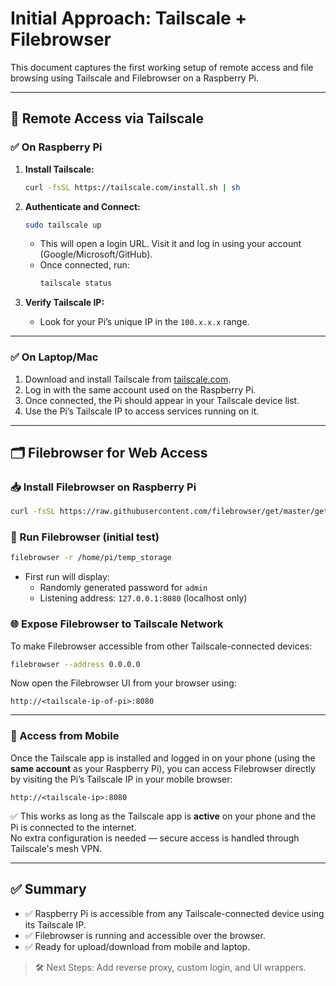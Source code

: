 # Initial Approach: Tailscale + Filebrowser

This document captures the first working setup of remote access and file browsing using Tailscale and Filebrowser on a Raspberry Pi.

---

## 📡 Remote Access via Tailscale

### ✅ On Raspberry Pi

1. **Install Tailscale:**
   ```bash
   curl -fsSL https://tailscale.com/install.sh | sh
   ```

2. **Authenticate and Connect:**
   ```bash
   sudo tailscale up
   ```
   - This will open a login URL. Visit it and log in using your account (Google/Microsoft/GitHub).
   - Once connected, run:
     ```bash
     tailscale status
     ```

3. **Verify Tailscale IP:**
   - Look for your Pi’s unique IP in the `100.x.x.x` range.

---

### ✅ On Laptop/Mac

1. Download and install Tailscale from [tailscale.com](https://tailscale.com/download).
2. Log in with the same account used on the Raspberry Pi.
3. Once connected, the Pi should appear in your Tailscale device list.
4. Use the Pi’s Tailscale IP to access services running on it.

---

## 🗂️ Filebrowser for Web Access

### 📥 Install Filebrowser on Raspberry Pi

```bash
curl -fsSL https://raw.githubusercontent.com/filebrowser/get/master/get.sh | bash
```

### 🚀 Run Filebrowser (initial test)

```bash
filebrowser -r /home/pi/temp_storage
```

- First run will display:
  - Randomly generated password for `admin`
  - Listening address: `127.0.0.1:8080` (localhost only)

### 🌐 Expose Filebrowser to Tailscale Network

To make Filebrowser accessible from other Tailscale-connected devices:

```bash
filebrowser --address 0.0.0.0
```

Now open the Filebrowser UI from your browser using:

```text
http://<tailscale-ip-of-pi>:8080
```

---

### 📱 Access from Mobile

Once the Tailscale app is installed and logged in on your phone (using the **same account** as your Raspberry Pi), you can access Filebrowser directly by visiting the Pi’s Tailscale IP in your mobile browser:

```
http://<tailscale-ip>:8080
```

✅ This works as long as the Tailscale app is **active** on your phone and the Pi is connected to the internet.  
No extra configuration is needed — secure access is handled through Tailscale's mesh VPN.


---

## ✅ Summary

- ✅ Raspberry Pi is accessible from any Tailscale-connected device using its Tailscale IP.
- ✅ Filebrowser is running and accessible over the browser.
- ✅ Ready for upload/download from mobile and laptop.

> 🛠️ Next Steps: Add reverse proxy, custom login, and UI wrappers.
